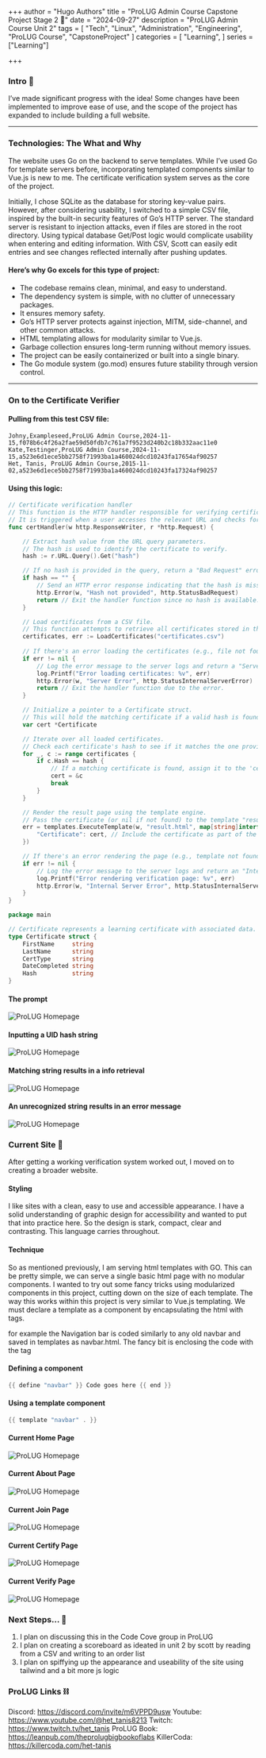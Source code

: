 +++
author = "Hugo Authors"
title = "ProLUG Admin Course Capstone Project Stage 2 🐧"
date = "2024-09-27"
description = "ProLUG Admin Course Unit 2"
tags = [
  "Tech", "Linux", "Administration", "Engineering", "ProLUG Course", "CapstoneProject"
]
categories = [
    "Learning",
]
series = ["Learning"]

+++

<!--more-->

### Intro 👋

I’ve made significant progress with the idea! Some changes have been implemented to improve ease of use, and the scope of the project has expanded to include building a full website.

---

### Technologies: The What and Why

The website uses Go on the backend to serve templates. While I’ve used Go for template servers before, incorporating templated components similar to Vue.js is new to me. The certificate verification system serves as the core of the project.

Initially, I chose SQLite as the database for storing key-value pairs. However, after considering usability, I switched to a simple CSV file, inspired by the built-in security features of Go’s HTTP server. The standard server is resistant to injection attacks, even if files are stored in the root directory. Using typical database Get/Post logic would complicate usability when entering and editing information. With CSV, Scott can easily edit entries and see changes reflected internally after pushing updates.

#### Here’s why Go excels for this type of project:

- The codebase remains clean, minimal, and easy to understand.
- The dependency system is simple, with no clutter of unnecessary packages.
- It ensures memory safety.
- Go’s HTTP server protects against injection, MITM, side-channel, and other common attacks.
- HTML templating allows for modularity similar to Vue.js.
- Garbage collection ensures long-term running without memory issues.
- The project can be easily containerized or built into a single binary.
- The Go module system (go.mod) ensures future stability through version control.

---

### On to the Certificate Verifier

#### Pulling from this test CSV file:

```csv
Johny,Exampleseed,ProLUG Admin Course,2024-11-15,f078b6c4f26a2fae59d50fdb7c761a7f9523d240b2c18b332aac11e0
Kate,Testinger,ProLUG Admin Course,2024-11-15,a523e6d1ece5bb2758f71993ba1a460024dcd10243fa17654af90257
Het, Tanis, ProLUG Admin Course,2015-11-02,a523e6d1ece5bb2758f71993ba1a460024dcd10243fa17324af90257
```

#### Using this logic:

```go
// Certificate verification handler
// This function is the HTTP handler responsible for verifying certificates.
// It is triggered when a user accesses the relevant URL and checks for a certificate based on a hash parameter.
func certHandler(w http.ResponseWriter, r *http.Request) {

    // Extract hash value from the URL query parameters.
    // The hash is used to identify the certificate to verify.
    hash := r.URL.Query().Get("hash")

    // If no hash is provided in the query, return a "Bad Request" error.
    if hash == "" {
        // Send an HTTP error response indicating that the hash is missing.
        http.Error(w, "Hash not provided", http.StatusBadRequest)
        return // Exit the handler function since no hash is available.
    }

    // Load certificates from a CSV file.
    // This function attempts to retrieve all certificates stored in the "certificates.csv" file.
    certificates, err := LoadCertificates("certificates.csv")
    
    // If there's an error loading the certificates (e.g., file not found or corrupted), log the error.
    if err != nil {
        // Log the error message to the server logs and return a "Server Error" to the client.
        log.Printf("Error loading certificates: %v", err)
        http.Error(w, "Server Error", http.StatusInternalServerError)
        return // Exit the handler function due to the error.
    }

    // Initialize a pointer to a Certificate struct.
    // This will hold the matching certificate if a valid hash is found.
    var cert *Certificate

    // Iterate over all loaded certificates.
    // Check each certificate's hash to see if it matches the one provided in the query.
    for _, c := range certificates {
        if c.Hash == hash {
            // If a matching certificate is found, assign it to the 'cert' pointer and break the loop.
            cert = &c
            break
        }
    }

    // Render the result page using the template engine.
    // Pass the certificate (or nil if not found) to the template "result.html" for display.
    err = templates.ExecuteTemplate(w, "result.html", map[string]interface{}{
        "Certificate": cert, // Include the certificate as part of the template data.
    })

    // If there's an error rendering the page (e.g., template not found or syntax error), log the issue.
    if err != nil {
        // Log the error message to the server logs and return an "Internal Server Error" to the client.
        log.Printf("Error rendering verification page: %v", err)
        http.Error(w, "Internal Server Error", http.StatusInternalServerError)
    }
}
```

```GO
package main

// Certificate represents a learning certificate with associated data.
type Certificate struct {
	FirstName     string
	LastName      string
	CertType      string
	DateCompleted string
	Hash          string
}
```
#### The prompt

![ProLUG Homepage](/images/Sep22site/shot5.png)

#### Inputting a UID hash string

![ProLUG Homepage](/images/Sep22site/shot6.png)

#### Matching string results in a info retrieval 

![ProLUG Homepage](/images/Sep22site/shot7.png)

#### An unrecognized string results in an error message

![ProLUG Homepage](/images/Sep22site/shot8.png)


### Current Site 💄

After getting a working verification system worked out, I moved on to creating a broader website. 

#### Styling

I like sites with a clean, easy to use and accessible appearance. I have a solid understanding of graphic design for accessibility and wanted to put that into practice here. So the design is stark, compact, clear and contrasting. This language carries throughout.

#### Technique

So as mentioned previously, I am serving html templates with GO. This can be pretty simple, we can serve a single basic html page with no modular components. I wanted to try out some fancy tricks using modularized components in this project, cutting down on the size of each template. The way this works within this project is very similar to Vue.js templating. We must declare a template as a component by encapsulating the html with tags.

for example the Navigation bar is coded similarly to any old navbar and saved in templates as navbar.html. The fancy bit is enclosing the code with the tag 

#### Defining a component

``` go
{{ define "navbar" }} Code goes here {{ end }}
```

#### Using a template component

``` go
{{ template "navbar" . }}
```

#### Current Home Page

![ProLUG Homepage](/images/Sep22site/shot1.png)

#### Current About Page
![ProLUG Homepage](/public/images/Sep22site/shot2.png)

#### Current Join Page

![ProLUG Homepage](/static/images/Sep22site/shot3.png)

#### Current Certify Page

![ProLUG Homepage](/images/Sep22site/shot4.png)

#### Current Verify Page

![ProLUG Homepage](images/Sep22site/shot5.png)


### Next Steps... 🥾

1. I plan on discussing this in the Code Cove group in ProLUG
2. I plan on creating a scoreboard as ideated in unit 2 by scott by reading from a CSV and writing to an order list
3. I plan on spiffying up the appearance and useability of the site using tailwind and a bit more js logic

### ProLUG Links ⛓️

Discord: https://discord.com/invite/m6VPPD9usw
Youtube: https://www.youtube.com/@het_tanis8213
Twitch: https://www.twitch.tv/het_tanis
ProLUG Book: https://leanpub.com/theprolugbigbookoflabs
KillerCoda: https://killercoda.com/het-tanis